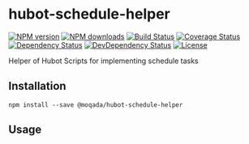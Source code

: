 # hubot-schedule-helper

[![NPM version][npm-image]][npm-url]
[![NPM downloads][npm-download-image]][npm-download-url]
[![Build Status][travis-image]][travis-url]
[![Coverage Status][codecov-image]][codecov-url]
[![Dependency Status][daviddm-image]][daviddm-url]
[![DevDependency Status][daviddm-dev-image]][daviddm-dev-url]
[![License][license-image]][license-url]

Helper of Hubot Scripts for implementing schedule tasks


## Installation

```
npm install --save @moqada/hubot-schedule-helper
```


## Usage

[npm-url]: https://www.npmjs.com/package/@moqada/hubot-schedule-helper
[npm-image]: https://img.shields.io/npm/v/@moqada/hubot-schedule-helper.svg?style=flat-square
[npm-download-url]: https://www.npmjs.com/package/@moqada/hubot-schedule-helper
[npm-download-image]: https://img.shields.io/npm/dt/@moqada/hubot-schedule-helper.svg?style=flat-square
[travis-url]: https://travis-ci.org/moqada/hubot-schedule-helper
[travis-image]: https://img.shields.io/travis/moqada/hubot-schedule-helper.svg?style=flat-square
[daviddm-url]: https://david-dm.org/moqada/hubot-schedule-helper
[daviddm-image]: https://img.shields.io/david/moqada/hubot-schedule-helper.svg?style=flat-square
[daviddm-dev-url]: https://david-dm.org/moqada/hubot-schedule-helper#info=devDependencies
[daviddm-dev-image]: https://img.shields.io/david/dev/moqada/hubot-schedule-helper.svg?style=flat-square
[codecov-url]: https://codecov.io/github/moqada/hubot-schedule-helper
[codecov-image]: https://img.shields.io/codecov/c/github/moqada/hubot-schedule-helper.svg?style=flat-square
[license-url]: http://opensource.org/licenses/MIT
[license-image]: https://img.shields.io/npm/l/@moqada/hubot-schedule-helper.svg?style=flat-square
